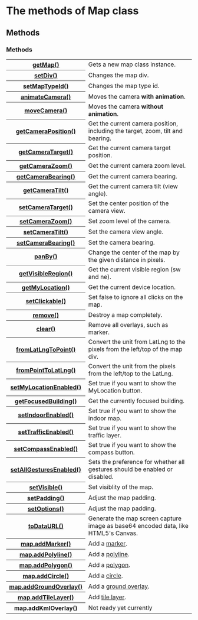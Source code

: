 # The methods of Map class

## Methods

<h3>Methods</h3>
<table >
    <tr>
        <th><a href="./getMap/README.md">getMap()</a></th>
        <td>Gets a new map class instance.</td>
    </tr>
    <tr>
        <th><a href="./setDiv/README.md">setDiv()</a></th>
        <td>Changes the map div.</td>
    </tr>
    <tr>
        <th><a href="./setMapTypeId/README.md">setMapTypeId()</a></th>
        <td>Changes the map type id.</td>
    </tr>
    <tr>
        <th><a href="./animateCamera/README.md">animateCamera()</a></th>
        <td>Moves the camera <b>with animation</b>.</td>
    </tr>
    <tr>
        <th><a href="./moveCamera/README.md">moveCamera()</a></th>
        <td>Moves the camera <b>without animation</b>.</td>
    </tr>
    <tr>
        <th><a href="./getCameraPosition/README.md">getCameraPosition()</a></th>
        <td>Get the current camera position, including the target, zoom, tilt and bearing.</td>
    </tr>
    <tr>
        <th><a href="./getCameraTarget/README.md">getCameraTarget()</a></th>
        <td>Get the current camera target position.</td>
    </tr>
    <tr>
        <th><a href="./getCameraZoom/README.md">getCameraZoom()</a></th>
        <td>Get the current camera zoom level.</td>
    </tr>
    <tr>
        <th><a href="./getCameraBearing/README.md">getCameraBearing()</a></th>
        <td>Get the current camera bearing.</td>
    </tr>
    <tr>
        <th><a href="./getCameraTilt/README.md">getCameraTilt()</a></th>
        <td>Get the current camera tilt (view angle).</td>
    </tr>
    <tr>
        <th><a href="./setCameraTarget/README.md">setCameraTarget()</a></th>
        <td>Set the center position of the camera view.</td>
    </tr>
    <tr>
        <th><a href="./setCameraZoom/README.md">setCameraZoom()</a></th>
        <td>Set zoom level of the camera.</td>
    </tr>
    <tr>
        <th><a href="./setCameraTilt/README.md">setCameraTilt()</a></th>
        <td>Set the camera view angle.</td>
    </tr>
    <tr>
        <th><a href="./setCameraBearing/README.md">setCameraBearing()</a></th>
        <td>Set the camera bearing.</td>
    </tr>
    <tr>
        <th><a href="./panBy/README.md">panBy()</a></th>
        <td>Change the center of the map by the given distance in pixels.</td>
    </tr>
    <tr>
        <th><a href="./getVisibleRegion/README.md">getVisibleRegion()</a></th>
        <td>Get the current visible region (sw and ne).</td>
    </tr>
    <tr>
        <th><a href="./getMyLocation/README.md">getMyLocation()</a></th>
        <td>Get the current device location.</td>
    </tr>
    <tr>
        <th><a href="./setClickable/README.md">setClickable()</a></th>
        <td>Set false to ignore all clicks on the map.</td>
    </tr>
    <tr>
        <th><a href="./remove/README.md">remove()</a></th>
        <td>Destroy a map completely.</td>
    </tr>
    <tr>
        <th><a href="./clear/README.md">clear()</a></th>
        <td>Remove all overlays, such as marker.</td>
    </tr>
    <tr>
        <th><a href="./fromLatLngToPoint/README.md">fromLatLngToPoint()</a></th>
        <td>Convert the unit from LatLng to the pixels from the left/top of the map div.</td>
    </tr>
    <tr>
        <th><a href="./fromPointToLatLng/README.md">fromPointToLatLng()</a></th>
        <td>Convert the unit from the pixels from the left/top to the LatLng.</td>
    </tr>
    <tr>
        <th><a href="./setMyLocationEnabled/README.md">setMyLocationEnabled()</a></th>
        <td>Set true if you want to show the MyLocation button.</td>
    </tr>
    <tr>
        <th><a href="./getFocusedBuilding/README.md">getFocusedBuilding()</a></th>
        <td>Get the currently focused building.</td>
    </tr>
    <tr>
        <th><a href="./setIndoorEnabled/README.md">setIndoorEnabled()</a></th>
        <td>Set true if you want to show the indoor map.</td>
    </tr>
    <tr>
        <th><a href="./setTrafficEnabled/README.md">setTrafficEnabled()</a></th>
        <td>Set true if you want to show the traffic layer.</td>
    </tr>
    <tr>
        <th><a href="./setCompassEnabled/README.md">setCompassEnabled()</a></th>
        <td>Set true if you want to show the compass button.</td>
    </tr>
    <tr>
        <th><a href="./setAllGesturesEnabled/README.md">setAllGesturesEnabled()</a></th>
        <td>Sets the preference for whether all gestures should be enabled or disabled.</td>
    </tr>
    <tr>
        <th><a href="./setVisible/README.md">setVisible()</a></th>
        <td>Set visiblity of the map.</td>
    </tr>
    <tr>
        <th><a href="./setPadding/README.md">setPadding()</a></th>
        <td>Adjust the map padding.</td>
    </tr>
    <tr>
        <th><a href="./setOptions/README.md">setOptions()</a></th>
        <td>Adjust the map padding.</td>
    </tr>
    <tr>
        <th><a href="./toDataURL/README.md">toDataURL()</a></th>
        <td>Generate the map screen capture image as base64 encoded data, like HTML5's Canvas.</td>
    </tr>
    <tr>
        <th><a href="../Marker/addMarker/README.md">map.addMarker()</a></th>
        <td>Add a <a href="../Marker/index/README.md">marker</a>.</td>
    </tr>
    <tr>
        <th><a href="../Polyline/addPolyline/README.md">map.addPolyline()</a></th>
        <td>Add a <a href="../Polyline/index/README.md">polyline</a>.</td>
    </tr>
    <tr>
        <th><a href="../Polygon/addPolygon/README.md">map.addPolygon()</a></th>
        <td>Add a <a href="../Polygon/index/README.md">polygon</a>.</td>
    </tr>
    <tr>
        <th><a href="../Circle/addCircle/README.md">map.addCircle()</a></th>
        <td>Add a <a href="../Circle/index/README.md">circle</a>.</td>
    </tr>
    <tr>
        <th><a href="../GroundOverlay/addGroundOverlay/README.md">map.addGroundOverlay()</a></th>
        <td>Add a <a href="../GroundOverlay/index/README.md">ground overlay</a>.</td>
    </tr>
    <tr>
        <th><a href="../TileLayer/addTileLayer/README.md">map.addTileLayer()</a></th>
        <td>Add <a href="../addTileLayer/index/README.md">tile layer</a>.</td>
    </tr>
    <tr>
        <th>map.addKmlOverlay()</th>
        <td><span class="highlight">Not ready yet currently</span></td>
    </tr>
</table>
